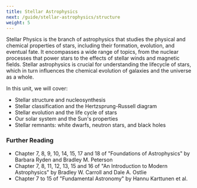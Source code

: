 ```yaml
---
title: Stellar Astrophysics
next: /guide/stellar-astrophysics/structure
weight: 5
---
```


Stellar Physics is the branch of astrophysics that studies the physical and chemical properties of stars, including their formation, evolution, and eventual fate. It encompasses a wide range of topics, from the nuclear processes that power stars to the effects of stellar winds and magnetic fields. Stellar astrophysics is crucial for understanding the lifecycle of stars, which in turn influences the chemical evolution of galaxies and the universe as a whole.

In this unit, we will cover:

- Stellar structure and nucleosynthesis
- Stellar classification and the Hertzsprung-Russell diagram
- Stellar evolution and the life cycle of stars
- Our solar system and the Sun's properties
- Stellar remnants: white dwarfs, neutron stars, and black holes

### Further Reading

- Chapter 7, 8, 9, 10, 14, 15, 17 and 18 of "Foundations of Astrophysics" by Barbara Ryden and Bradley M. Peterson
- Chapter 7, 8, 11, 12, 13, 15 and 16 of "An Introduction to Modern Astrophysics" by Bradley W. Carroll and Dale A. Ostlie
- Chapter 7 to 15 of "Fundamental Astronomy" by Hannu Karttunen et al.
